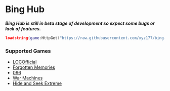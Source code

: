 # Bing Hub

***Bing Hub is still in beta stage of development so expect some bugs or lack of features.***
```lua
loadstring(game:HttpGet("https://raw.githubusercontent.com/xyz177/bing-hub/main/Loader.lua"))()
```
### Supported Games
- [LOCOfficial](https://www.roblox.com/games/8571687919/)
- [Forgotten Memories](https://www.roblox.com/games/8482713490/)
- [096](https://www.roblox.com/games/12017032683/)
- [War Machines](https://www.roblox.com/games/12828227139/)
- [Hide and Seek Extreme](https://www.roblox.com/games/205224386/)
